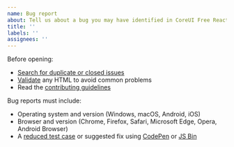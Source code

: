 ```yaml
---
name: Bug report
about: Tell us about a bug you may have identified in CoreUI Free React Admin Template.
title: ''
labels: ''
assignees: ''
---
```


Before opening:

-  [Search for duplicate or closed issues](https://github.com/coreui/coreui-free-react-admin-template/issues?utf8=%E2%9C%93&q=is%3Aissue)
-  [Validate](https://html5.validator.nu/) any HTML to avoid common problems
-  Read the [contributing guidelines](https://github.com/coreui/coreui-free-react-admin-template/blob/v4-dev/.github/CONTRIBUTING.md)

Bug reports must include:

-  Operating system and version (Windows, macOS, Android, iOS)
-  Browser and version (Chrome, Firefox, Safari, Microsoft Edge, Opera, Android Browser)
-  A [reduced test case](https://css-tricks.com/reduced-test-cases/) or suggested fix using [CodePen](https://codepen.io/) or [JS Bin](https://jsbin.com/)
